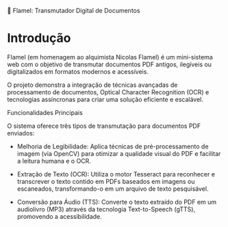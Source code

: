 📜 Flamel: Transmutador Digital de Documentos

# Introdução

Flamel (em homenagem ao alquimista Nicolas Flamel) é um mini-sistema web com o objetivo de transmutar documentos PDF antigos, ilegíveis ou digitalizados em formatos modernos e acessíveis.

O projeto demonstra a integração de técnicas avançadas de processamento de documentos, Optical Character Recognition (OCR) e tecnologias assíncronas para criar uma solução eficiente e escalável.

Funcionalidades Principais

O sistema oferece três tipos de transmutação para documentos PDF enviados:

* Melhoria de Legibilidade: Aplica técnicas de pré-processamento de imagem (via OpenCV) para otimizar a qualidade visual do PDF e facilitar a leitura humana e o OCR.

* Extração de Texto (OCR): Utiliza o motor Tesseract para reconhecer e transcrever o texto contido em PDFs baseados em imagens ou escaneados, transformando-o em um arquivo de texto pesquisável.

* Conversão para Áudio (TTS): Converte o texto extraído do PDF em um audiolivro (MP3) através da tecnologia Text-to-Speech (gTTS), promovendo a acessibilidade.